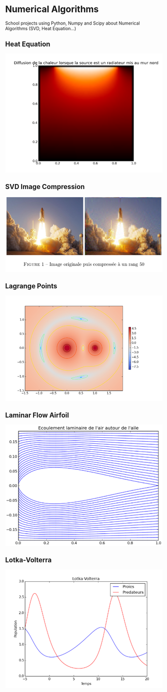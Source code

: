 # Numerical Algorithms

School projects using Python, Numpy and Scipy about Numerical Algorithms (SVD,
Heat Equation...)


## Heat Equation

![Heat Equation](2-linear-systems-solving/doc/images/wall.png?raw=true)


## SVD Image Compression

![SVG Image Compression](3-image-compression-svd/doc/compress.png?raw=true)


## Lagrange Points

![Lagrange Points](4-non-linear-systems-newton-raphson/doc/Figures/lagrange_points.png?raw=true)


## Laminar Flow Airfoil

![Laminar Flow](5-interpolation-integration-cubic-splines/doc/flow.png?raw=true)


## Lotka-Volterra

![Lotka-Volterra](6-differential-equations-dynamic-systems/doc/lotkavolterra.png?raw=true)
